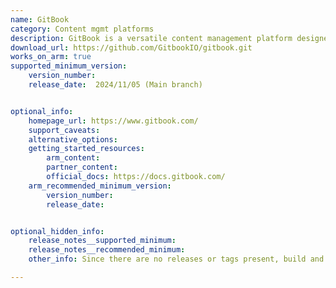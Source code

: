 ```yaml
---
name: GitBook
category: Content mgmt platforms
description: GitBook is a versatile content management platform designed for creating, managing, and publishing documentation, guides, and knowledge bases.
download_url: https://github.com/GitbookIO/gitbook.git
works_on_arm: true
supported_minimum_version:
    version_number: 
    release_date:  2024/11/05 (Main branch)


optional_info:
    homepage_url: https://www.gitbook.com/
    support_caveats:
    alternative_options:
    getting_started_resources:
        arm_content:
        partner_content:
        official_docs: https://docs.gitbook.com/
    arm_recommended_minimum_version:
        version_number:
        release_date:


optional_hidden_info:
    release_notes__supported_minimum:
    release_notes__recommended_minimum:
    other_info: Since there are no releases or tags present, build and test was directly done via latest main branch.

---
```


